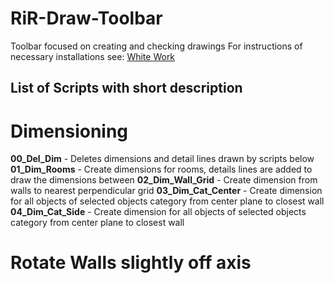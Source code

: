 # RiR-Draw-Toolbar
Toolbar focused on creating and checking drawings
For instructions of necessary installations see: [White Work](https://work.white.se/rhino-inside-revit/)


## List of Scripts with short description

# Dimensioning
**00_Del_Dim** - Deletes dimensions and detail lines drawn by scripts below
**01_Dim_Rooms** - Create dimensions for rooms, details lines are added to draw the dimensions between
**02_Dim_Wall_Grid** - Create dimension from walls to nearest perpendicular grid
**03_Dim_Cat_Center** - Create dimension for all objects of selected objects category from center plane to closest wall
**04_Dim_Cat_Side** - Create dimension for all objects of selected objects category from center plane to closest wall

# Rotate Walls slightly off axis

